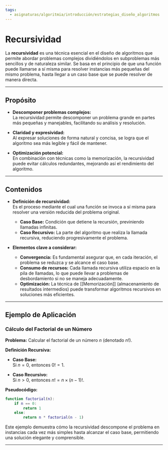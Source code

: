 ```yaml
---
tags:
  - asignaturas/algoritmia/introducción/estrategias_diseño_algoritmos
---
```

# Recursividad

La **recursividad** es una técnica esencial en el diseño de algoritmos que permite abordar problemas complejos dividiéndolos en subproblemas más sencillos y de naturaleza similar. Se basa en el principio de que una función puede llamarse a sí misma para resolver instancias más pequeñas del mismo problema, hasta llegar a un caso base que se puede resolver de manera directa.

---

## Propósito

- **Descomponer problemas complejos:**  
  La recursividad permite descomponer un problema grande en partes más pequeñas y manejables, facilitando su análisis y resolución.

- **Claridad y expresividad:**  
  Al expresar soluciones de forma natural y concisa, se logra que el algoritmo sea más legible y fácil de mantener.

- **Optimización potencial:**  
  En combinación con técnicas como la memorización, la recursividad puede evitar cálculos redundantes, mejorando así el rendimiento del algoritmo.

---

## Contenidos

- **Definición de recursividad:**  
  Es el proceso mediante el cual una función se invoca a sí misma para resolver una versión reducida del problema original.  
  - **Caso Base:** Condición que detiene la recursión, previniendo llamadas infinitas.  
  - **Caso Recursivo:** La parte del algoritmo que realiza la llamada recursiva, reduciendo progresivamente el problema.

- **Elementos clave a considerar:**  
  - **Convergencia:** Es fundamental asegurar que, en cada iteración, el problema se reduzca y se alcance el caso base.  
  - **Consumo de recursos:** Cada llamada recursiva utiliza espacio en la pila de llamadas, lo que puede llevar a problemas de desbordamiento si no se maneja adecuadamente.  
  - **Optimización:** La técnica de [[Memorización]] (almacenamiento de resultados intermedios) puede transformar algoritmos recursivos en soluciones más eficientes.

---

## Ejemplo de Aplicación

### Cálculo del Factorial de un Número

**Problema:** Calcular el factorial de un número $n$ (denotado $n!$).

**Definición Recursiva:**

- **Caso Base:**  
  Si $n = 0$, entonces $0! = 1$.

- **Caso Recursivo:**  
  Si $n > 0$, entonces $n! = n \times (n - 1)!$.

**Pseudocódigo:**
```matlab
function factorial(n):
    if n == 0:
        return 1
    else:
        return n * factorial(n - 1)
```

Este ejemplo demuestra cómo la recursividad descompone el problema en instancias cada vez más simples hasta alcanzar el caso base, permitiendo una solución elegante y comprensible.

---

